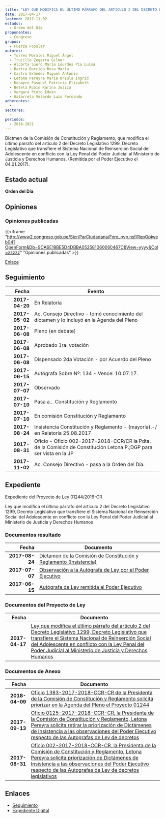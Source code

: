 ```yaml
---
title: "LEY QUE MODIFICA EL ÚLTIMO PÁRRAFO DEL ARTÍCULO 2 DEL DECRETO LEGISLATIVO 1299, DECRETO LEGISLATIVO QUE TRANSFIERE EL SISTEMA NACIONAL DE REINSERCIÓN SOCIAL DEL ADOLESCENTE EN CONFLICTO CON LA LEY PENAL DEL PODER JUDICIAL AL MINISTERIO DE JUSTICIA Y DERECHOS HUMANOS"
date: 2017-04-17
lastmod: 2017-11-02
estados: 
  - Orden del Día
proponentes: 
  - Congreso
grupos: 
  - Fuerza Popular
autores: 
  - Torres Morales Miguel Ángel
  - Trujillo Zegarra Gilmer
  - Alcorta Suero María Lourdes Pía Luisa
  - Bartra Barriga Rosa María
  - Castro Grández Miguel Antonio
  - Letona Pereyra María Úrsula Ingrid
  - Donayre Pasquel Patricia Elizabeth
  - Beteta Rubín Karina Juliza
  - Vergara Pinto Edwin
  - Galarreta Velarde Luis Fernando
adherentes: 
  - 
sectores: 
  - 
periodos: 
  - 2016-2021
---
```


Dictmen de la Comisión de Constitución y Reglamento, que modifica el último párrafo del artículo 2 del Decreto Legislativo 1299, Decreto Legislativo que transfiere el Sistema Nacional de Reinserción Social del Adolescente en conflicto con la Ley Penal del Poder Judicial al Ministerio de Justicia y Derechos Humanos. (Remitida por el Poder Ejecutivo el 04.01.2017).


## Estado actual

**Orden del Día**

## Opiniones

### Opiniones publicadas

{{<iframe "http://www2.congreso.gob.pe/Sicr/ParCiudadana/Foro_pvp.nsf/RepOpiweb04?OpenForm&Db=9CA6E18BE5D4DBBA052581060060467C&View=yyyy&Col=zzzzz" "Opiniones publicadas" >}}

[Enlace](http://www2.congreso.gob.pe/Sicr/ParCiudadana/Foro_pvp.nsf/RepOpiweb04?OpenForm&Db=9CA6E18BE5D4DBBA052581060060467C&View=yyyy&Col=zzzzz)

## Seguimiento

| Fecha | Evento |
|------:|--------|
| **2017-04-20** | En Relatoría|
| **2017-05-02** | Ac. Consejo Directivo - tomó conocimiento del dictamen y lo incluyó en la Agenda del Pleno|
| **2017-06-08** | Pleno (en debate)|
| **2017-06-08** | Aprobado 1ra. votación|
| **2017-06-08** | Dispensado 2da Votación - por Acuerdo del Pleno|
| **2017-06-15** | Autógrafa Sobre Nº: 134 - Vence: 10.07.17.|
| **2017-07-07** | Observado|
| **2017-07-10** | Pasa a... Constitución y Reglamento|
| **2017-07-10** | En comisión Constitución y Reglamento|
| **2017-08-24** | Insistencia Constitución y Reglamento - (mayoría).-/ en Relatoría 25.08.2017|
| **2017-08-31** | Oficio - Oficio 002-2017-2018-CCR/CR la Pdta. de la Comisión de Constitución Letona P.;DGP para ser vista en la JP|
| **2017-11-02** | Ac. Consejo Directivo - pasa a la Orden del Día.|


## Expediente

Expediente del Proyecto de Ley 01244/2016-CR

Ley que modifica el último párrafo del artículo 2 del Decreto Legislativo 1299, Decreto Legislativo que transfiere el Sistema Nacional de Reinserción Social del Adolescente en conflicto con la Ley Penal del Poder Judicial al Ministerio de Justicia y Derechos Humanos


### Documentos resultado

| Fecha | Documento |
|------:|--------|
| **2017-08-24** | [Dictamen de la Comisión de Constitución y Reglamento (Insistencia)](http://www.leyes.congreso.gob.pe/Documentos/2016_2021/Dictamenes/Proyectos_de_Ley/01244DC04MAY20170824.PDF) |
| **2017-07-07** | [Observación a la Autógrafa de Ley por el Poder Ejecutivo](http://www.leyes.congreso.gob.pe/Documentos/2016_2021/Observacion_a_la_Autografa/OBAU0124420170707.PDF) |
| **2017-06-15** | [Autógrafa de Ley remitida al Poder Ejecutivo](http://www.leyes.congreso.gob.pe/Documentos/2016_2021/Autografas/Ley_y_de_Resolucion_Legislativa/AU0124420170615.pdf) |

### Documentos del Proyecto de Ley

| Fecha | Documento |
|------:|--------|
| **2017-04-17** | [Ley que modifica el último párrafo del artículo 2 del Decreto Legislativo 1299, Decreto Legislativo que transfiere el Sistema Nacional de Reinserción Social del Adolescente en conflicto con la Ley Penal del Poder Judicial al Ministerio de Justicia y Derechos Humanos](http://www.leyes.congreso.gob.pe/Documentos/2016_2021/Proyectos_de_Ley_y_de_Resoluciones_Legislativas/PL0124420170417.pdf) |

### Documentos de Anexo

| Fecha | Documento |
|------:|--------|
| **2018-04-09** | [Oficio 1383-2017-2018-CCR-CR de la Presidenta de la Comisión de Constitución y Reglamento solicita priorizar en la Agenda del Pleno el Proyecto 01244](http://www.leyes.congreso.gob.pe/Documentos/2016_2021/Oficios/Comisiones_Ordinarias/OFICIO-1383-2017-2018-CCR-CR.pdf) |
| **2017-09-13** | [Oficio 0125-2017-2018-CCR-CR, la Presidenta de la Comisión de Constitución y Reglamento, Letona Pereyra solicita retirar la priorización de Dictámenes de Insistencia a las observaciones del Poder Ejecutivo respecto de las Autografas de Ley de decretos](http://www.leyes.congreso.gob.pe/Documentos/2016_2021/Oficios/Comisiones_Ordinarias/OFICIO-0125-2017-2018-CCR-CR.pdf) |
| **2017-08-31** | [Oficio 002-2017-2018-CCR-CR, la Presidenta de la Comisión de Constitución y Reglamento, Letona Pereyra solicita priorización de Dictámenes de Insistencia a las observaciones del Poder Ejecutivo respecto de las Autografas de Ley de decretos legislativos](http://www.leyes.congreso.gob.pe/Documentos/2016_2021/Oficios/Comisiones_Ordinarias/OFICIO-002-2017-2018-CCR-CR.PDF) |

## Enlaces 

- [Seguimiento](http://www2.congreso.gob.pe/Sicr/TraDocEstProc/CLProLey2016.nsf/f7fff46988ca05b1052578e100829cc7/a28ca47ecb7dd30905258106006c3427?OpenDocument)
- [Expediente Digital](http://www2.congreso.gob.pehttp://www2.congreso.gob.pe/Sicr/TraDocEstProc/CLProLey2016.nsf/f7fff46988ca05b1052578e100829cc7/a28ca47ecb7dd30905258106006c3427?OpenDocument&Click=05257FB7005EB655.eb71d0cf91d8294e05256cdf006b5706/$Body/0.1C6C)
